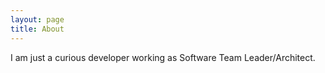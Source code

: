 ```yaml
---
layout: page
title: About
---
```


I am just a curious developer working as Software Team Leader/Architect.
